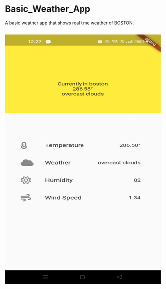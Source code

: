 # Basic_Weather_App
A basic weather app that shows real time weather  of BOSTON.
##
<p alt="MLBC">
  <img  src="https://github.com/vaishnavi-sangal/Basic_Weather_App/blob/main/3d41587d-5b98-45da-b2af-da62cc947ceb%20(1).jpeg" height="800"  width="500">
</p>

